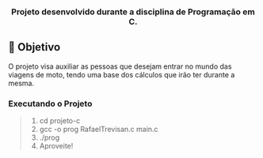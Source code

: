 <h3 align="center">

Projeto desenvolvido durante a disciplina de Programação em C. 

</h3>


## **:rocket: Objetivo**

O projeto visa auxiliar as pessoas que desejam entrar no mundo das viagens de moto, tendo uma base dos cálculos que irão ter durante a mesma.


### **Executando o Projeto**

> 1. cd projeto-c
> 2. gcc -o prog RafaelTrevisan.c main.c
> 3. ./prog
> 4. Aproveite!
